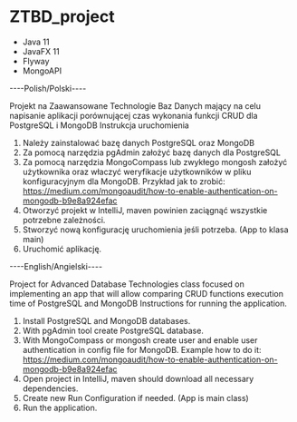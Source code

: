 # ZTBD_project
- Java 11
- JavaFX 11
- Flyway
- MongoAPI

----Polish/Polski----

Projekt na Zaawansowane Technologie Baz Danych mający na celu napisanie aplikacji porównującej czas wykonania funkcji CRUD dla PostgreSQL i MongoDB
Instrukcja uruchomienia
1. Należy zainstalować bazę danych PostgreSQL oraz MongoDB
2. Za pomocą narzędzia pgAdmin założyć bazę danych dla PostgreSQL
3. Za pomocą narzędzia MongoCompass lub zwykłego mongosh założyć użytkownika oraz właczyć weryfikacje użytkowników w pliku konfiguracyjnym dla MongoDB.
	Przykład jak to zrobić: https://medium.com/mongoaudit/how-to-enable-authentication-on-mongodb-b9e8a924efac
4. Otworzyć projekt w IntelliJ, maven powinien zaciągnąć wszystkie potrzebne zależności.
5. Stworzyć nową konfigurację uruchomienia jeśli potrzeba. (App to klasa main)
6. Uruchomić aplikację.

----English/Angielski----

Project for Advanced Database Technologies class focused on implementing an app that will allow comparing CRUD functions execution time of PostgreSQL and MongoDB
Instructions for running the application.
1. Install PostgreSQL and MongoDB databases.
2. With pgAdmin tool create PostgreSQL database.
3. With MongoCompass or mongosh create user and enable user authentication in config file for MongoDB.
	Example how to do it: https://medium.com/mongoaudit/how-to-enable-authentication-on-mongodb-b9e8a924efac
4. Open project in IntelliJ, maven should download all necessary dependencies.
5. Create new Run Configuration if needed. (App is main class)
6. Run the application.
